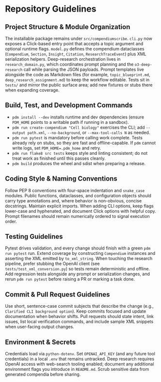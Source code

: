# Repository Guidelines

## Project Structure & Module Organization
The installable package remains under `src/compendiumscribe`. `cli.py` now exposes a Click-based entry point that accepts a topic argument and optional runtime flags. `model.py` defines the compendium dataclasses (`Compendium`, `Section`, `Insight`, `Citation`, `ResearchTraceEvent`) plus XML serialization helpers. Deep-research orchestration lives in `research_domain.py`, which coordinates prompt planning and the `o3-deep-research` call while parsing the JSON payloads. Prompt templates live alongside the code as Markdown files (for example, `topic_blueprint.md`, `deep_research_assignment.md`) to keep the workflow editable. Tests sit in `tests/` and mirror the public surface area; add new fixtures or stubs there when expanding coverage.

## Build, Test, and Development Commands
- `pdm install --dev` installs runtime and dev dependencies (ensure `PDM_HOME` points to a writable path if running in a sandbox).
- `pdm run create-compendium "Cell biology"` exercises the CLI; add `--output path.xml`, `--no-background`, or `--max-tool-calls N` as needed.
- `pdm run pytest` is mandatory before calling work complete. Tests already rely on stubs, so they are fast and offline-capable. If `pdm` cannot write logs, set `PDM_HOME=.pdm_home` and retry.
- `pdm run flake8 src tests` keeps style and linting consistent; do not treat work as finished until this passes cleanly.
- `pdm build` produces the wheel and sdist when preparing a release.

## Coding Style & Naming Conventions
Follow PEP 8 conventions with four-space indentation and `snake_case` modules. Public functions, dataclasses, and configuration objects should carry type annotations and, where behavior is non-obvious, concise docstrings. Maintain explicit imports. When adding CLI options, keep flags lower-case and hyphenated, and document Click options with helpful copy. Prompt filenames should remain numerically ordered to signal execution order.

## Testing Guidelines
Pytest drives validation, and every change should finish with a green `pdm run pytest` run. Extend coverage by constructing `Compendium` instances and asserting the XML emitted by `to_xml_string`. When touching the research pipeline, prefer stubbing the OpenAI client (see `tests/test_xml_conversion.py`) so tests remain deterministic and offline. Add regression tests alongside any prompt or serialization changes, and rerun `pdm run pytest` before raising a PR or marking a task done.

## Commit & Pull Request Guidelines
Use short, sentence-case commit subjects that describe the change (e.g., `Clarified CLI background option`). Keep commits focused and update documentation when behavior shifts. Pull requests should state intent, link issues, list local verification commands, and include sample XML snippets when user-facing output changes.

## Environment & Secrets
Credentials load via `python-dotenv`. Set `OPENAI_API_KEY` (and any future tool credentials) in a local `.env` that remains untracked. Deep research requires OpenAI access with web-search tooling enabled; document any additional environment flags you introduce in `README.md`. Scrub sensitive data from generated compendia before sharing.
